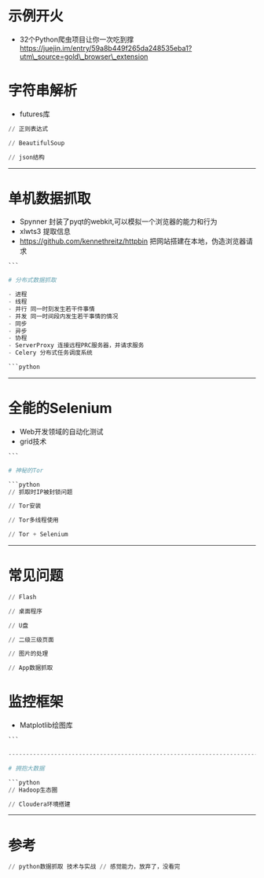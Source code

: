 # 示例开火

- 32个Python爬虫项目让你一次吃到撑 <https://juejin.im/entry/59a8b449f265da248535eba1?utm\_source=gold\_browser\_extension>

# 字符串解析

- futures库

```python
// 正则表达式

// BeautifulSoup

// json结构
```

--------------------------------------------------------------------------------

# 单机数据抓取

- Spynner 封装了pyqt的webkit,可以模拟一个浏览器的能力和行为
- xlwts3 提取信息
- <https://github.com/kennethreitz/httpbin> 把网站搭建在本地，伪造浏览器请求

````python
```

# 分布式数据抓取

- 进程
- 线程
- 并行 同一时刻发生若干件事情
- 并发 同一时间段内发生若干事情的情况
- 同步
- 异步
- 协程
- ServerProxy 连接远程PRC服务器，并请求服务
- Celery 分布式任务调度系统

```python
````

--------------------------------------------------------------------------------

# 全能的Selenium

- Web开发领域的自动化测试
- grid技术

````python
```

# 神秘的Tor

```python
// 抓取时IP被封锁问题

// Tor安装

// Tor多线程使用

// Tor + Selenium
````

--------------------------------------------------------------------------------

# 常见问题

```python
// Flash

// 桌面程序

// U盘

// 二级三级页面

// 图片的处理

// App数据抓取
```

# 监控框架

- Matplotlib绘图库

````python
```

--------------------------------------------------------------------------------

# 拥抱大数据

```python
// Hadoop生态圈

// Cloudera环境搭建
````

--------------------------------------------------------------------------------

# 参考

```python
// python数据抓取 技术与实战 // 感觉能力，放弃了，没看完
```
